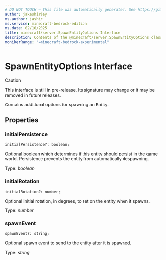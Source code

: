 ```yaml
---
# DO NOT TOUCH — This file was automatically generated. See https://github.com/mojang/minecraftapidocsgenerator to modify descriptions, examples, etc.
author: jakeshirley
ms.author: jashir
ms.service: minecraft-bedrock-edition
ms.date: 02/10/2025
title: minecraft/server.SpawnEntityOptions Interface
description: Contents of the @minecraft/server.SpawnEntityOptions class.
monikerRange: "=minecraft-bedrock-experimental"
---
```

# SpawnEntityOptions Interface

> [!CAUTION]
> This interface is still in pre-release.  Its signature may change or it may be removed in future releases.

Contains additional options for spawning an Entity.

## Properties

### **initialPersistence**
`initialPersistence?: boolean;`

Optional boolean which determines if this entity should persist in the game world. Persistence prevents the entity from automatically despawning.

Type: *boolean*

### **initialRotation**
`initialRotation?: number;`

Optional initial rotation, in degrees, to set on the entity when it spawns.

Type: *number*

### **spawnEvent**
`spawnEvent?: string;`

Optional spawn event to send to the entity after it is spawned.

Type: *string*
